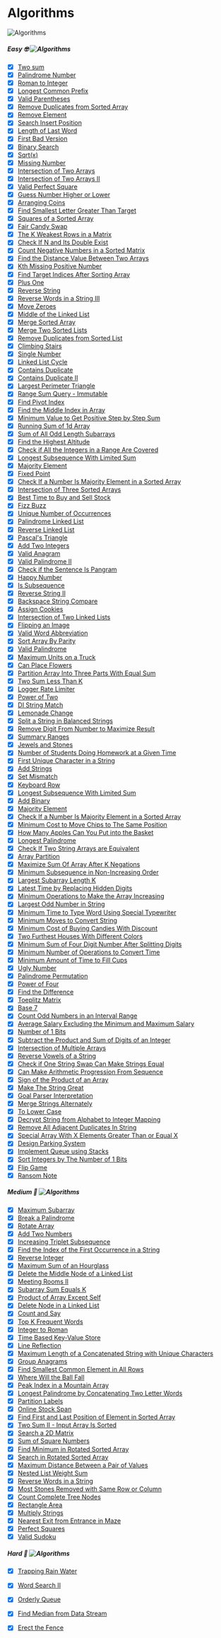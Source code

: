 # Algorithms
![Algorithms](https://img.shields.io/badge/Problems-181_Complete-orange.svg) 

##### Easy 🤓  ![Algorithms](https://img.shields.io/badge/Problems-138_Complete-darkgreen.svg) 
- [x] [Two sum](Easy/TwoSum.swift)
- [x] [Palindrome Number](Easy/Palindrome-Number.swift) 
- [x] [Roman to Integer](Easy/Roman-to-Integer.swift) 
- [x] [Longest Common Prefix](Easy/Longest-Common-Prefix.swift)
- [x] [Valid Parentheses](Easy/Valid-Parentheses.swift)
- [x] [Remove Duplicates from Sorted Array](Easy/Remove-Duplicates-from-Sorted-Array.swift)
- [x] [Remove Element](Easy/Remove-Element.swift)
- [x] [Search Insert Position](Easy/Search-Insert-Position.swift)
- [x] [Length of Last Word](Easy/Length-of-Last-Word.swift)
- [x] [First Bad Version](Easy/First-Bad-Version.swift)
- [x] [Binary Search](Easy/Binary-Search.swift)
- [x] [Sqrt(x)](Easy/Sqrt(x).swift)
- [x] [Missing Number](Easy/Missing-Number.swift)
- [x] [Intersection of Two Arrays](Easy/Intersection-of-Two-Arrays.swift)
- [x] [Intersection of Two Arrays II](Easy/Intersection-of-Two-Arrays-II.swift)
- [x] [Valid Perfect Square](Easy/Valid-Perfect-Square.swift)
- [x] [Guess Number Higher or Lower](Easy/Guess-Number-Higher-or-Lower.swift)
- [x] [Arranging Coins](Easy/Arranging-Coins.swift)
- [x] [Find Smallest Letter Greater Than Target](Easy/Find-Smallest-Letter-Greater-Than-Target.swift)
- [x] [Squares of a Sorted Array](Easy/Squares-of-a-Sorted-Array.swift)
- [x] [Fair Candy Swap](Easy/Fair-Candy-Swap.swift)
- [x] [The K Weakest Rows in a Matrix](Easy/The-K-Weakest-Rows-in-a-Matrix.swift)
- [x] [Check If N and Its Double Exist](Easy/Check-If-N-and-Its-Double-Exist.swift)
- [x] [Count Negative Numbers in a Sorted Matrix](Easy/Count-Negative-Numbers-in-a-Sorted-Matrix.swift)
- [x] [Find the Distance Value Between Two Arrays](Easy/Find-the-Distance-Value-Between-Two-Arrays.swift)
- [x] [Kth Missing Positive Number](Easy/Kth-Missing-Positive-Number.swift)
- [x] [Find Target Indices After Sorting Array](Easy/Find-Target-Indices-After-Sorting-Array.swift)
- [x] [Plus One](Easy/Plus-One.swift)
- [x] [Reverse String](Easy/Reverse-String.swift)
- [x] [Reverse Words in a String III](Easy/Reverse-Words-in-a-String-III.swift)
- [x] [Move Zeroes](Easy/Move-Zeroes.swift)
- [x] [Middle of the Linked List](Easy/Middle-of-the-Linked-List.swift)
- [x] [Merge Sorted Array](Easy/Merge-Sorted-Array.swift)
- [x] [Merge Two Sorted Lists](Easy/Merge-Two-Sorted-Lists.swift)
- [x] [Remove Duplicates from Sorted List](Easy/Remove-Duplicates-from-Sorted-List.swift)
- [x] [Climbing Stairs](Easy/Climbing-Stairs.swift)
- [x] [Single Number](Easy/Single-Number.swift)
- [x] [Linked List Cycle](Easy/Linked-List-Cycle.swift)
- [x] [Contains Duplicate](Easy/Contains-Duplicate.swift)
- [x] [Contains Duplicate II](Easy/Contains-Duplicate-II.swift)
- [x] [Largest Perimeter Triangle](Easy/Largest-Perimeter-Triangle.swift)
- [x] [Range Sum Query - Immutable](Easy/Range-Sum-Query-Immutable.swift)
- [x] [Find Pivot Index](Easy/Find-Pivot-Index.swift)
- [x] [Find the Middle Index in Array](Easy/Find-the-Middle-Index-in-Array.swift)
- [x] [Minimum Value to Get Positive Step by Step Sum](Easy/Minimum-Value-to-Get-Positive-Step-by-Step-Sum.swift)
- [x] [Running Sum of 1d Array](Easy/Running-Sum-of-1d-Array.swift)
- [x] [Sum of All Odd Length Subarrays](Easy/Sum-of-All-Odd-Length-Subarrays.swift)
- [x] [Find the Highest Altitude](Easy/Find-the-Highest-Altitude.swift)
- [x] [Check if All the Integers in a Range Are Covered](Easy/Check-if-All-the-Integers-in-a-Range-Are-Covered.swift)
- [x] [Longest Subsequence With Limited Sum](Easy/Longest-Subsequence-With-Limited-Sum.swift)
- [x] [Majority Element](Easy/Majority-Element.swift)
- [x] [Fixed Point](Easy/Fixed-Point.swift)
- [x] [Check If a Number Is Majority Element in a Sorted Array](Easy/Check-If-a-Number-Is-Majority-Element-in-a-Sorted-Array.swift)
- [x] [Intersection of Three Sorted Arrays](Easy/Intersection-of-Three-Sorted-Arrays.swift)
- [x] [Best Time to Buy and Sell Stock](Easy/Best-Time-to-Buy-and-Sell-Stock.swift)
- [x] [Fizz Buzz](Easy/Fizz-Buzz.swift)
- [x] [Unique Number of Occurrences](Easy/Unique-Number-of-Occurrences.swift)
- [x] [Palindrome Linked List](Easy/Palindrome-Linked-List.swift)
- [x] [Reverse Linked List](Easy/Reverse-Linked-List.swift)
- [x] [Pascal's Triangle](Easy/Pascal's-Triangle.swift)
- [x] [Add Two Integers](Easy/Add-Two-Integers.swift)
- [x] [Valid Anagram](Easy/Valid-Anagram.swift)
- [x] [Valid Palindrome II](Easy/Valid-Palindrome-II.swift)
- [x] [Check if the Sentence Is Pangram](Easy/Check-if-the-Sentence-Is-Pangram.swift)
- [x] [Happy Number](Easy/Happy-Number.swift)
- [x] [Is Subsequence](Easy/Is-Subsequence.swift)
- [x] [Reverse String II](Easy/Reverse-String-II.swift)
- [x] [Backspace String Compare](Easy/Backspace-String-Compare.swift)
- [x] [Assign Cookies](Easy/Assign-Cookies.swift)
- [x] [Intersection of Two Linked Lists](Easy/Intersection-of-Two-Linked-Lists.swift)
- [x] [Flipping an Image](Easy/Flipping-an-Image.swift)
- [x] [Valid Word Abbreviation](Easy/Valid-Word-Abbreviation.swift)
- [x] [Sort Array By Parity](Easy/Sort-Array-By-Parity.swift)
- [x] [Valid Palindrome](Easy/Valid-Palindrome.swift)
- [x] [Maximum Units on a Truck](Easy/Maximum-Units-on-a-Truck.swift)
- [x] [Can Place Flowers](Easy/Can-Place-Flowers.swift)
- [x] [Partition Array Into Three Parts With Equal Sum](Easy/Partition-Array-Into-Three-Parts-With-Equal-Sum.swift)
- [x] [Two Sum Less Than K](Easy/Two-Sum-Less-Than-K.swift)
- [x] [Logger Rate Limiter](Easy/Logger-Rate-Limiter.swift)
- [x] [Power of Two](Easy/Power-of-Two.swift)
- [x] [DI String Match](Easy/DI-String-Match.swift)
- [x] [Lemonade Change](Easy/Lemonade-Change.swift)
- [x] [Split a String in Balanced Strings](Easy/Split-a-String-in-Balanced-Strings.swift)
- [x] [Remove Digit From Number to Maximize Result](Easy/Remove-Digit-From-Number-to-Maximize-Result.swift)
- [x] [Summary Ranges](Easy/Summary-Ranges.swift)
- [x] [Jewels and Stones](Easy/Jewels-and-Stones.swift)
- [x] [Number of Students Doing Homework at a Given Time](Easy/Number-of-Students-Doing-Homework-at-a-Given-Time.swift)
- [x] [First Unique Character in a String](Easy/First-Unique-Character-in-a-String.swift)
- [x] [Add Strings](Easy/Add-Strings.swift)
- [x] [Set Mismatch](Easy/Set-Mismatch.swift)
- [x] [Keyboard Row](Easy/Keyboard-Row.swift)
- [x] [Longest Subsequence With Limited Sum](Easy/Longest-Subsequence-With-Limited-Sum.swift)
- [x] [Add Binary](Easy/Add-Binary.swift)
- [x] [Majority Element](Easy/Majority-Element.swift)
- [x] [Check If a Number Is Majority Element in a Sorted Array](Easy/Check-If-a-Number-Is-Majority-Element-in-a-Sorted-Array.swift)
- [x] [Minimum Cost to Move Chips to The Same Position](Easy/Minimum-Cost-to-Move-Chips-to-The-Same-Position.swift)
- [x] [How Many Apples Can You Put into the Basket](Easy/How-Many-Apples-Can-You-Put-into-the-Basket.swift)
- [x] [Longest Palindrome](Easy/Longest-Palindrome.swift)
- [x] [Check If Two String Arrays are Equivalent](Easy/Check-If-Two-String-Arrays-are-Equivalent.swift)
- [x] [Array Partition](Easy/Array-Partition.swift)
- [x] [Maximize Sum Of Array After K Negations](Easy/Maximize-Sum-Of-Array-After-K-Negations.swift)
- [x] [Minimum Subsequence in Non-Increasing Order](Easy/Minimum-Subsequence-in-Non-Increasing-Order.swift)
- [x] [Largest Subarray Length K](Easy/Largest-Subarray-Length-K.swift)
- [x] [Latest Time by Replacing Hidden Digits](Easy/Latest-Time-by-Replacing-Hidden-Digits.swift)
- [x] [Minimum Operations to Make the Array Increasing](Easy/Minimum-Operations-to-Make-the-Array-Increasing.swift)
- [x] [Largest Odd Number in String](Easy/Largest-Odd-Number-in-String.swift)
- [x] [Minimum Time to Type Word Using Special Typewriter](Easy/Minimum-Time-to-Type-Word-Using-Special-Typewriter.swift)
- [x] [Minimum Moves to Convert String](Easy/Minimum-Moves-to-Convert-String.swift)
- [x] [Minimum Cost of Buying Candies With Discount](Easy/Minimum-Cost-of-Buying-Candies-With-Discount.swift)
- [x] [Two Furthest Houses With Different Colors](Easy/Two-Furthest-Houses-With-Different-Colors.swift)
- [x] [Minimum Sum of Four Digit Number After Splitting Digits](Easy/Minimum-Sum-of-Four-Digit-Number-After-Splitting-Digits.swift)
- [x] [Minimum Number of Operations to Convert Time](Easy/Minimum-Number-of-Operations-to-Convert-Time.swift)
- [x] [Minimum Amount of Time to Fill Cups](Easy/Minimum-Amount-of-Time-to-Fill-Cups.swift)
- [x] [Ugly Number](Easy/Ugly-Number.swift)
- [x] [Palindrome Permutation](Easy/Palindrome-Permutation.swift)
- [x] [Power of Four](Easy/Power-of-Four.swift)
- [x] [Find the Difference](Easy/Find-the-Difference.swift)
- [x] [Toeplitz Matrix](Easy/Toeplitz-Matrix.swift)
- [x] [Base 7](Easy/Base-7.swift)
- [x] [Count Odd Numbers in an Interval Range](Easy/Count-Odd-Numbers-in-an-Interval-Range.swift)
- [x] [Average Salary Excluding the Minimum and Maximum Salary](Easy/Average-Salary-Excluding-the-Minimum-and-Maximum-Salary.swift)
- [x] [Number of 1 Bits](Easy/Number-of-1-Bits.swift)
- [x] [Subtract the Product and Sum of Digits of an Integer](Easy/Subtract-the-Product-and-Sum-of-Digits-of-an-Integer.swift)
- [x] [Intersection of Multiple Arrays](Easy/Intersection-of-Multiple-Arrays.swift)
- [x] [Reverse Vowels of a String](Easy/Reverse-Vowels-of-a-String.swift)
- [x] [Check if One String Swap Can Make Strings Equal](Easy/Check-if-One-String-Swap-Can-Make-Strings-Equal.swift)
- [x] [Can Make Arithmetic Progression From Sequence](Easy/Can-Make-Arithmetic-Progression-From-Sequence.swift)
- [x] [Sign of the Product of an Array](Easy/Sign-of-the-Product-of-an-Array.swift)
- [x] [Make The String Great](Easy/Make-The-String-Great.swift)
- [x] [Goal Parser Interpretation](Easy/Goal-Parser-Interpretation.swift)
- [x] [Merge Strings Alternately](Easy/Merge-Strings-Alternately.swift)
- [x] [To Lower Case](Easy/To-Lower-Case.swift)
- [x] [Decrypt String from Alphabet to Integer Mapping](Easy/Decrypt-String-from-Alphabet-to-Integer-Mapping.swift)
- [x] [Remove All Adjacent Duplicates In String](Easy/Remove-All-Adjacent-Duplicates-In-String.swift)
- [x] [Special Array With X Elements Greater Than or Equal X](Easy/Special-Array-With-X-Elements-Greater-Than-or-Equal-X.swift)
- [x] [Design Parking System](Easy/Design-Parking-System.swift)
- [x] [Implement Queue using Stacks](Easy/Implement-Queue-using-Stacks.swift)
- [x] [Sort Integers by The Number of 1 Bits](Easy/Sort-Integers-by-The-Number-of-1-Bits.swift)
- [x] [Flip Game](Easy/Flip-Game.swift)
- [x] [Ransom Note](Easy/Ransom-Note.swift)

##### Medium 🤔  ![Algorithms](https://img.shields.io/badge/Problems-39_Complete-darkgreen.svg) 
- [x] [Maximum Subarray](Medium/Maximum-Subarray.swift)
- [x] [Break a Palindrome](Medium/Break-a-Palindrome.swift)
- [x] [Rotate Array](Medium/Rotate-Array.swift)
- [x] [Add Two Numbers](Medium/Add-Two-Numbers.swift)
- [x] [Increasing Triplet Subsequence](Medium/Increasing-Triplet-Subsequence.swift)
- [x] [Find the Index of the First Occurrence in a String](Medium/Find-the-Index-of-the-First-Occurrence-in-a-String.swift)
- [x] [Reverse Integer](Medium/Reverse-Integer.swift)
- [x] [Maximum Sum of an Hourglass](Medium/Maximum-Sum-of-an-Hourglass.swift)
- [x] [Delete the Middle Node of a Linked List](Medium/Delete-the-Middle-Node-of-a-Linked-List.swift)
- [x] [Meeting Rooms II](Medium/Meeting-Rooms-II.swift)
- [x] [Subarray Sum Equals K](Medium/Subarray-Sum-Equals-K.swift)
- [x] [Product of Array Except Self](Medium/Product-of-Array-Except-Self.swift)
- [x] [Delete Node in a Linked List](Medium/Delete-Node-in-a-Linked-List.swift)
- [x] [Count and Say](Medium/Count-and-Say.swift)
- [x] [Top K Frequent Words](Medium/Top-K-Frequent-Words.swift)
- [x] [Integer to Roman](Medium/Integer-to-Roman.swift)
- [x] [Time Based Key-Value Store](Medium/Time-Based-Key-Value-Store.swift)
- [x] [Line Reflection](Medium/Line-Reflection.swift)
- [x] [Maximum Length of a Concatenated String with Unique Characters](Medium/Maximum-Length-of-a-Concatenated-String-with-Unique-Characters.swift)
- [x] [Group Anagrams](Medium/Group-Anagrams.swift)
- [x] [Find Smallest Common Element in All Rows](Medium/Find-Smallest-Common-Element-in-All-Rows.swift)
- [x] [Where Will the Ball Fall](Medium/Where-Will-the-Ball-Fall.swift)
- [x] [Peak Index in a Mountain Array](Medium/Peak-Index-in-a-Mountain-Array.swift)
- [x] [Longest Palindrome by Concatenating Two Letter Words](Medium/Longest-Palindrome-by-Concatenating-Two-Letter-Words.swift)
- [x] [Partition Labels](Medium/Partition-Labels.swift)
- [x] [Online Stock Span](Medium/Online-Stock-Span.swift)
- [x] [Find First and Last Position of Element in Sorted Array](Medium/Find-First-and-Last-Position-of-Element-in-Sorted-Array.swift)
- [x] [Two Sum II - Input Array Is Sorted](Medium/Two-Sum-II-Input-Array-Is-Sorted.swift)
- [x] [Search a 2D Matrix](Medium/Search-a-2D-Matrix.swift)
- [x] [Sum of Square Numbers](Medium/Sum-of-Square-Numbers.swift)
- [x] [Find Minimum in Rotated Sorted Array](Medium/Find-Minimum-in-Rotated-Sorted-Array.swift)
- [x] [Search in Rotated Sorted Array](Medium/Search-in-Rotated-Sorted-Array.swift)
- [x] [Maximum Distance Between a Pair of Values](Medium/Maximum-Distance-Between-a-Pair-of-Values.swift)
- [x] [Nested List Weight Sum](Medium/Nested-List-Weight-Sum.swift)
- [x] [Reverse Words in a String](Medium/Reverse-Words-in-a-String.swift)
- [x] [Most Stones Removed with Same Row or Column](Medium/Most-Stones-Removed-with-Same-Row-or-Column.swift)
- [x] [Count Complete Tree Nodes](Medium/Count-Complete-Tree-Nodes.swift)
- [x] [Rectangle Area](Medium/Rectangle-Area.swift)
- [x] [Multiply Strings](Medium/Multiply-Strings.swift)
- [x] [Nearest Exit from Entrance in Maze](Medium/Nearest-Exit-from-Entrance-in-Maze.swift)
- [x] [Perfect Squares](Medium/Perfect-Squares.swift)
- [x] [Valid Sudoku](Medium/Valid-Sudoku.swift)

##### Hard 🥺  ![Algorithms](https://img.shields.io/badge/Problems-5_Complete-darkgreen.svg) 
- [x] [Trapping Rain Water](Hard/Trapping-Rain-Water.swift)
- [x] [Word Search II](Hard/Word-Search-II.swift)
- [x] [Orderly Queue](Hard/Orderly-Queue.swift)
- [x] [Find Median from Data Stream](Hard/Find-Median-from-Data-Stream.swift)
- [x] [Erect the Fence](Hard/Erect-the-Fence.swift)

